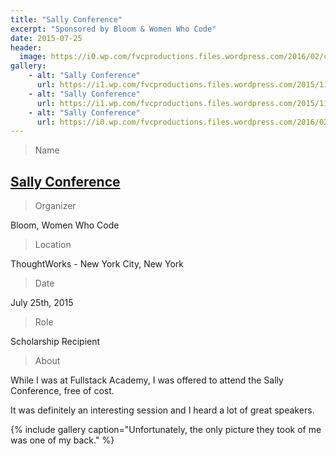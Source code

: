 ```yaml
---
title: "Sally Conference"
excerpt: "Sponsored by Bloom & Women Who Code"
date: 2015-07-25
header:
  image: https://i0.wp.com/fvcproductions.files.wordpress.com/2016/02/ckydracwgaeajgp.jpg
gallery:
    - alt: "Sally Conference"
      url: https://i1.wp.com/fvcproductions.files.wordpress.com/2015/11/img_0001.jpg
    - alt: "Sally Conference"
      url: https://i1.wp.com/fvcproductions.files.wordpress.com/2015/11/img_0002.jpg
    - alt: "Sally Conference"
      url: https://i0.wp.com/fvcproductions.files.wordpress.com/2016/02/ckydracwgaeajgp.jpg
---
```


> Name

## <a title="Sally Conference" href="http://www.thesallyconference.com/" target="_blank">Sally Conference</a>

> Organizer

Bloom, Women Who Code

> Location

ThoughtWorks - New York City, New York

> Date

July 25th, 2015

> Role

Scholarship Recipient

> About

While I was at Fullstack Academy, I was offered to attend the Sally Conference, free of cost.

It was definitely an interesting session and I heard a lot of great speakers.

{% include gallery caption="Unfortunately, the only picture they took of me was one of my back." %}